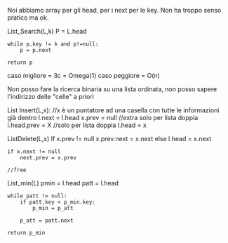 Noi abbiamo array per gli head, per i next per le key. Non ha troppo senso pratico ma ok.

List_Search(L,k)
    P = L.head

    while p.key != k and p!=null:
        p = p.next

    return p



caso migliore = 3c = Omega(1)
caso peggiore = O(n)

Non posso fare la ricerca binaria su una lista ordinata, non posso sapere l'indirizzo delle "celle" a priori


List Insert(L,x): //x è un puntatore ad una casella con tutte le informazioni già dentro
    l.next = l.head
    x.prev = null //extra solo per lista doppia
    l.head.prev = X //solo per lista doppia
    l.head = x

ListDelete(L,x)
    If x.prev != null
        x.prev.next = x.next
    else
        l.head = x.next

    if x.next != null
        next.prev = x.prev

    //free


List_min(L)
    pmin = l.head
    patt = l.head

    while patt != null:
        if patt.key < p_min.key:
            p_min = p_att

        p_att = patt.next

    return p_min